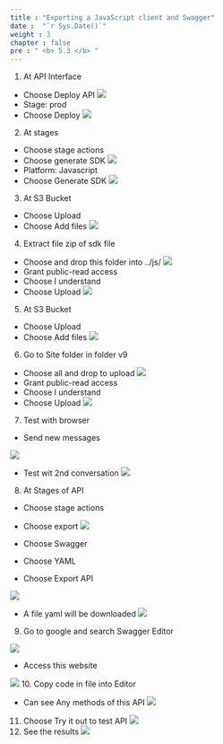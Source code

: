 ```yaml
---
title : "Exporting a JavaScript client and Swagger"
date :  "`r Sys.Date()`" 
weight : 3
chapter : false
pre : " <b> 5.3 </b> "
---
```


1. At API Interface
- Choose Deploy API
![](../../WorkShop2/05.break/5.3.export/233.png?featherlight=false&width=50pc)
- Stage: prod
- Choose Deploy
![](../../WorkShop2/05.break/5.3.export/234.png?featherlight=false&width=50pc)
2. At stages
- Choose stage actions
- Choose generate SDK
![](../../WorkShop2/05.break/5.3.export/235.png?featherlight=false&width=50pc)
- Platform: Javascript
- Choose Generate SDK
![](../../WorkShop2/05.break/5.3.export/236.png?featherlight=false&width=50pc)
3. At S3 Bucket
- Choose Upload
- Choose Add files
![](../../WorkShop2/05.break/5.3.export/237.png?featherlight=false&width=50pc)
4. Extract file zip of sdk file
- Choose and drop this folder into ../js/
![](../../WorkShop2/05.break/5.3.export/238.png?featherlight=false&width=50pc)
- Grant public-read access
- Choose I understand
- Choose Upload
![](../../WorkShop2/05.break/5.3.export/239.png?featherlight=false&width=50pc)
5. At S3 Bucket
- Choose Upload
- Choose Add files
![](../../WorkShop2/05.break/5.3.export/240.png?featherlight=false&width=50pc)
6. Go to Site folder in folder v9
- Choose all and drop to upload
![](../../WorkShop2/05.break/5.3.export/242.png?featherlight=false&width=50pc)
- Grant public-read access
- Choose I understand
- Choose Upload
![](../../WorkShop2/05.break/5.3.export/243.png?featherlight=false&width=50pc)
7. Test with browser
- Send new messages

![](../../WorkShop2/05.break/5.3.export/244.png?featherlight=false&width=50pc)

- Test wit 2nd conversation
![](../../WorkShop2/05.break/5.3.export/245.png?featherlight=false&width=50pc)

8. At Stages of API
- Choose stage actions
- Choose export
![](../../WorkShop2/05.break/5.3.export/246.png?featherlight=false&width=50pc)

- Choose Swagger
- Choose YAML
- Choose Export API

![](../../WorkShop2/05.break/5.3.export/247.png?featherlight=false&width=50pc)

- A file yaml will be downloaded
![](../../WorkShop2/05.break/5.3.export/248.png?featherlight=false&width=50pc)
9. Go to google and search Swagger Editor

![](../../WorkShop2/05.break/5.3.export/249.png?featherlight=false&width=50pc)
- Access this website

![](../../WorkShop2/05.break/5.3.export/250.png?featherlight=false&width=50pc)
10. Copy code in file into Editor
- Can see Any methods of this API
![](../../WorkShop2/05.break/5.3.export/251.png?featherlight=false&width=50pc)
11. Choose Try it out to test API
![](../../WorkShop2/05.break/5.3.export/252.png?featherlight=false&width=50pc)
12. See the results
![](../../WorkShop2/05.break/5.3.export/253.png?featherlight=false&width=50pc)